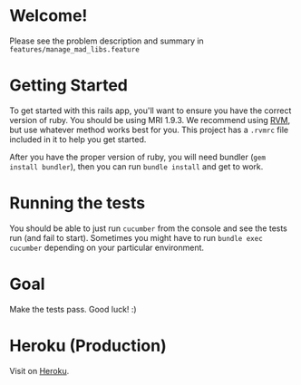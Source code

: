 # Welcome!

Please see the problem description and summary in `features/manage_mad_libs.feature`

# Getting Started

To get started with this rails app, you'll want to ensure you have the
correct version of ruby. You should be using MRI 1.9.3. We recommend
using [RVM][1], but use whatever method works best for you. This project
has a `.rvmrc` file included in it to help you get started.

After you have the proper version of ruby, you will need bundler (`gem
install bundler`), then you can run `bundle install` and get to work.

# Running the tests

You should be able to just run `cucumber` from the console and see the
tests run (and fail to start). Sometimes you might have to run `bundle
exec cucumber` depending on your particular environment.

# Goal

Make the tests pass. Good luck! :)

# Heroku (Production)
Visit on [Heroku][2].

[1]: http://rvm.io
[2]: http://word-game.herokuapp.com
